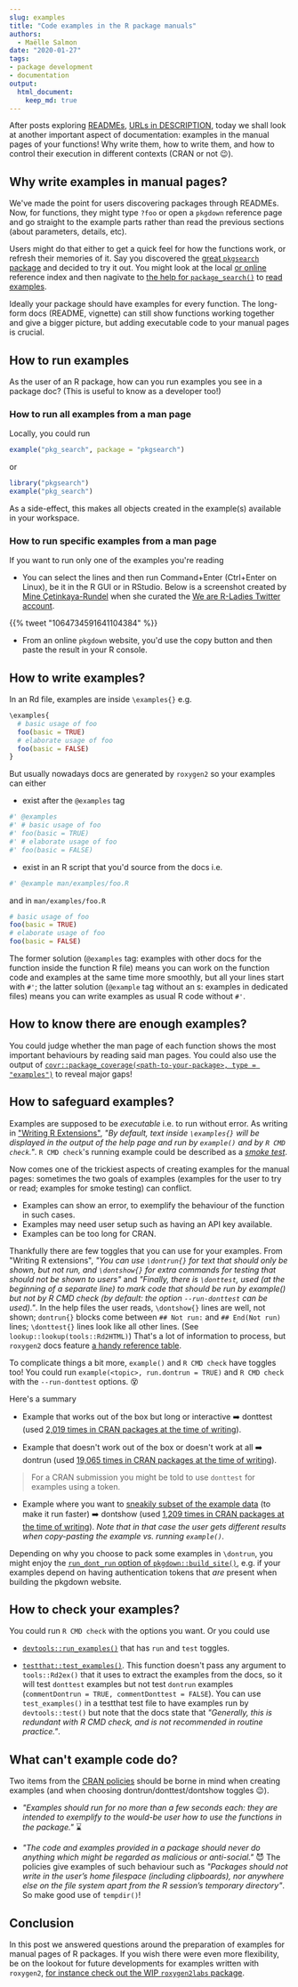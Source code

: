 ```yaml
---
slug: examples
title: "Code examples in the R package manuals"
authors:
  - Maëlle Salmon
date: "2020-01-27"
tags:
- package development
- documentation
output: 
  html_document:
    keep_md: true
---
```


After posts exploring [READMEs](/2019/12/03/readmes/), [URLs in DESCRIPTION](/2019/12/10/urls/), today we shall look at another important aspect of documentation: examples in the manual pages of your functions! Why write them, how to write them, and how to control their execution in different contexts (CRAN or not :wink:).

## Why write examples in manual pages?

We've made the point for users discovering packages through READMEs. Now, for functions, they might type `?foo` or open a `pkgdown` reference page and go straight to the example parts rather than read the previous sections (about parameters, details, etc). 

Users might do that either to get a quick feel for how the functions work, or refresh their memories of it. Say you discovered the [great `pkgsearch` package](/2019/11/26/pkgsearch/) and decided to try it out. You might look at the local [or online](https://r-hub.github.io/pkgsearch/reference/index.html) reference index and then nagivate to [the help for `package_search()`](https://r-hub.github.io/pkgsearch/reference/pkg_search.html) to [read examples](https://r-hub.github.io/pkgsearch/reference/pkg_search.html#examples).

Ideally your package should have examples for every function. The long-form docs (README, vignette) can still show functions working together and give a bigger picture, but adding executable code to your manual pages is crucial.

## How to run examples

As the user of an R package, how can you run examples you see in a package doc? (This is useful to know as a developer too!)

### How to run all examples from a man page

Locally, you could run

```r
example("pkg_search", package = "pkgsearch")
```

or 

```r
library("pkgsearch")
example("pkg_search")
```

As a side-effect, this makes all objects created in the example(s) available in your workspace.

### How to run specific examples from a man page

If you want to run only one of the examples you're reading

* You can select the lines and then run Command+Enter (Ctrl+Enter on Linux), be it in the R GUI or in RStudio. Below is a screenshot created by [Mine Çetinkaya-Rundel](https://twitter.com/minebocek) when she curated the [We are R-Ladies Twitter account](https://twitter.com/WeAreRLadies).

<!--html_preserve-->{{% tweet "1064734591641104384" %}}<!--/html_preserve-->

* From an online `pkgdown` website, you'd use the copy button and then paste the result in your R console.

## How to write examples?

In an Rd file, examples are inside `\examples{}` e.g.

```r
\examples{
  # basic usage of foo
  foo(basic = TRUE)
  # elaborate usage of foo
  foo(basic = FALSE)
}
```

But usually nowadays docs are generated by `roxygen2` so your examples can either

* exist after the `@examples` tag

```r
#' @examples
#' # basic usage of foo
#' foo(basic = TRUE)
#' # elaborate usage of foo
#' foo(basic = FALSE)
```

* exist in an R script that you'd source from the docs i.e.

```r
#' @example man/examples/foo.R
```

and in `man/examples/foo.R`

```r
# basic usage of foo
foo(basic = TRUE)
# elaborate usage of foo
foo(basic = FALSE)
``` 

The former solution (`@examples` tag: examples with other docs for the function inside the function R file) means you can work on the function code and examples at the same time more smoothly, but all your lines start with `#'`; the latter solution (`@example` tag without an s: examples in dedicated files) means you can write examples as usual R code without `#'`. 

## How to know there are enough examples?

You could judge whether the man page of each function shows the most important behaviours by reading said man pages. You could also use the output of [`covr::package_coverage(<path-to-your-package>, type = "examples")`](https://covr.r-lib.org/reference/package_coverage.html) to reveal major gaps!

## How to safeguard examples?

Examples are supposed to be _executable_ i.e. to run without error. As writing in ["Writing R Extensions"](https://cran.r-project.org/doc/manuals/R-exts.html#index-_005cdontrun), _"By default, text inside `\examples{}` will be displayed in the output of the help page and run by `example()` and by `R CMD check`."_. `R CMD check`'s running example could be described as a [_smoke test_](https://en.wikipedia.org/wiki/Smoke_testing_(software)).

Now comes one of the trickiest aspects of creating examples for the manual pages: sometimes the two goals of examples (examples for the user to try or read; examples for smoke testing) can conflict.

* Examples can show an error, to exemplify the behaviour of the function in such cases.
* Examples may need user setup such as having an API key available.
* Examples can be too long for CRAN.

Thankfully there are few toggles that you can use for your examples. From "Writing R extensions", _"You can use `\dontrun{}` for text that should only be shown, but not run, and `\dontshow{}` for extra commands for testing that should not be shown to users"_ and _"Finally, there is `\donttest`, used (at the beginning of a separate line) to mark code that should be run by example() but not by R CMD check (by default: the option `--run-donttest` can be used)."_. In the help files the user reads, `\dontshow{}` lines are well, not shown; `dontrun{}` blocks come between `## Not run:` and `## End(Not run)` lines; `\donttest{}` lines look like all other lines. (See ` lookup::lookup(tools::Rd2HTML)`) That's a lot of information to process, but `roxygen2` docs feature [a handy reference table](https://roxygen2.r-lib.org/articles/rd.html#functions).

To complicate things a bit more, `example()` and `R CMD check` have toggles too! You could run `example(<topic>, run.dontrun = TRUE)` and `R CMD check` with the `--run-donttest` options. :dizzy_face:

Here's a summary

* Example that works out of the box but long or interactive :arrow_right: donttest (used [2,019 times in CRAN packages at the time of writing](https://github.com/search?utf8=%E2%9C%93&q=%22%5Cdonttest%7B%22+user%3Acran+extension%3ARd&type=Code&ref=advsearch&l=&l=)).

* Example that doesn't work out of the box or doesn't work at all :arrow_right: dontrun (used [19,065 times in CRAN packages at the time of writing](https://github.com/search?utf8=%E2%9C%93&q=%22%5Cdontrun%7B%22+user%3Acran+extension%3ARd&type=Code&ref=advsearch&l=&l=)).

> For a CRAN submission you might be told to use `donttest` for examples using a token.

* Example where you want to [sneakily subset of the example data](https://kbroman.org/pkg_primer/pages/cran.html) (to make it run faster) :arrow_right: dontshow (used [1,209 times in CRAN packages at the time of writing](https://github.com/search?q=%22%5Cdontshow%7B%22+user%3Acran+extension%3ARd&type=Code)). _Note that in that case the user gets different results when copy-pasting the example vs. running `example()`._

Depending on why you choose to pack some examples in `\dontrun`, you might enjoy the [`run_dont_run` option of `pkgdown::build_site()`](https://pkgdown.r-lib.org/reference/build_site.html#arguments), e.g. if your examples depend on having authentication tokens that _are_ present when building the pkgdown website.

## How to check your examples?

You could run `R CMD check` with the options you want. Or you could use 

* [`devtools::run_examples()`](https://devtools.r-lib.org/reference/run_examples.html) that has `run` and `test` toggles.

* [`testthat::test_examples()`](https://testthat.r-lib.org/reference/test_examples.html). This function doesn't pass any argument to `tools::Rd2ex()` that it uses to extract the examples from the docs, so it will test `donttest` examples but not test `dontrun` examples (`commentDontrun = TRUE, commentDonttest = FALSE`). You can use `test_examples()` in a testthat test file to have examples run by `devtools::test()` but note that the docs state that _"Generally, this is redundant with R CMD check, and is not recommended in routine practice."_.

## What can't example code do?

Two items from the [CRAN policies](https://cran.r-project.org/web/packages/policies.html) should be borne in mind when creating examples (and when choosing dontrun/donttest/dontshow toggles :wink:).

* _"Examples should run for no more than a few seconds each: they are intended to exemplify to the would-be user how to use the functions in the package."_ :hourglass:

* _"The code and examples provided in a package should never do anything which might be regarded as malicious or anti-social."_  :smiling_imp: The policies give examples of such behaviour such as _"Packages should not write in the user’s home filespace (including clipboards), nor anywhere else on the file system apart from the R session’s temporary directory"_. So make good use of `tempdir()`!

## Conclusion

In this post we answered questions around the preparation of examples for manual pages of R packages. If you wish there were even more flexibility, be on the lookout for future developments for examples written with `roxygen2`, [for instance check out the WIP `roxygen2labs` package](https://github.com/gaborcsardi/roxygenlabs#conditional-examples).
